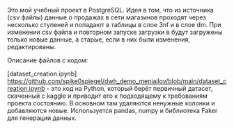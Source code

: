 Это мой учебный проект в PostgreSQL. Идея в том, что из источника (csv файлы) данные о продажах в сети магазинов проходят через несколько ступеней и попадают в таблицы в слое 3nf и в слое dm. При изменении csv файла и повторном запуске загрузки в будут загружены только новые данные, а старые, если в них были изменения, редактированы.

Описание файлов с кодом:

[dataset_creation.ipynb] https://github.com/spike0spiegel/dwh_demo_meniailov/blob/main/dataset_creation.ipynb  - это код на Python, который берёт первичный датасет, скаченный с kaggle и приводит его к подходящему к требованиям проекта состоянию. В основном там удаляются ненужные колонки и добавляются новые. Используется pandas, numpy и библиотека Faker для генерации данных.



